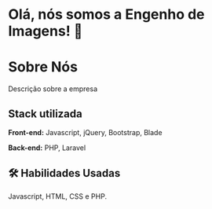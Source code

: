 # Olá, nós somos a Engenho de Imagens! 👋

# Sobre Nós

Descrição sobre a empresa


## Stack utilizada

**Front-end:** Javascript, jQuery, Bootstrap, Blade

**Back-end:** PHP, Laravel


## 🛠 Habilidades Usadas
Javascript, HTML, CSS e PHP.



